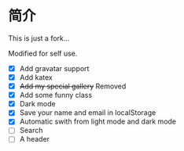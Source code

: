# 简介

This is just a fork...

Modified for self use.

- [x] Add gravatar support
- [x] Add katex
- [x] ~~Add my special gallery~~ Removed
- [x] Add some funny class
- [x] Dark mode
- [x] Save your name and email in localStorage
- [x] Automatic swith from light mode and dark mode
- [ ] Search
- [ ] A header
